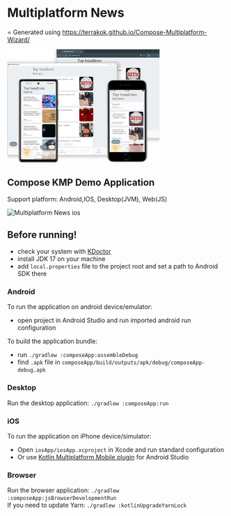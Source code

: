 # Multiplatform News
=
Generated using https://terrakok.github.io/Compose-Multiplatform-Wizard/

<img src = "screen/demo.png" width="350" alt="Multiplatform News"/>

Compose KMP Demo Application
-
Support platform: Android,IOS, Desktop(JVM), Web(JS)

<img src = "screen/ios-demo.gif" width="350" alt="Multiplatform News ios"/>

## Before running!
 - check your system with [KDoctor](https://github.com/Kotlin/kdoctor)
 - install JDK 17 on your machine
 - add `local.properties` file to the project root and set a path to Android SDK there

### Android
To run the application on android device/emulator:  
 - open project in Android Studio and run imported android run configuration

To build the application bundle:
 - run `./gradlew :composeApp:assembleDebug`
 - find `.apk` file in `composeApp/build/outputs/apk/debug/composeApp-debug.apk`

### Desktop
Run the desktop application: `./gradlew :composeApp:run`

### iOS
To run the application on iPhone device/simulator:
 - Open `iosApp/iosApp.xcproject` in Xcode and run standard configuration
 - Or use [Kotlin Multiplatform Mobile plugin](https://plugins.jetbrains.com/plugin/14936-kotlin-multiplatform-mobile) for Android Studio

### Browser
Run the browser application: `./gradlew :composeApp:jsBrowserDevelopmentRun`\
If you need to update Yarn: `./gradlew :kotlinUpgradeYarnLock`

